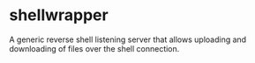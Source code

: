 # shellwrapper
A generic reverse shell listening server that allows uploading and downloading of files over the shell connection.
